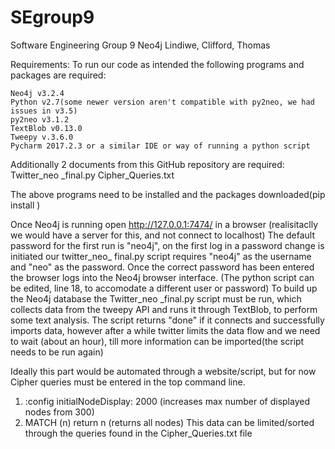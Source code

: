 # SEgroup9
Software Engineering Group 9 Neo4j
Lindiwe, Clifford, Thomas


Requirements:
To run our code as intended the following programs and packages are required:

	Neo4j v3.2.4
	Python v2.7(some newer version aren't compatible with py2neo, we had issues in v3.5)
	py2neo v3.1.2
	TextBlob v0.13.0
	Tweepy v.3.6.0
	Pycharm 2017.2.3 or a similar IDE or way of running a python script

Additionally 2 documents from this GitHub repository are required:
	Twitter_neo _final.py
	Cipher_Queries.txt



The above programs need to be installed and the packages downloaded(pip install <package>)

Once Neo4j is running open http://127.0.0.1:7474/ in a browser (realisitaclly we would have a server for this, and not connect to localhost)
The default password for the first run is "neo4j", on the first log in a password change is initiated our twitter_neo_ final.py script requires "neo4j" as the username and "neo" as the password. Once the correct password has been entered the browser logs into the Neo4j browser interface. (The python script can be edited, line 18, to accomodate a different user or password)
To build up the Neo4j database the Twitter_neo _final.py script must be run, which collects data from the tweepy API and runs it through TextBlob, to perform some text analysis. The script returns "done" if it connects and successfully imports data, however after a while twitter limits the data flow and we need to wait (about an hour), till more information can be imported(the script needs to be run again)



Ideally this part would be automated through a website/script, but for now Cipher queries must be entered in the top command line. 
1) :config initialNodeDisplay: 2000   		(increases max number of displayed nodes from 300)
2) MATCH (n) return n 						(returns all nodes)
This data can be limited/sorted through the queries found in the Cipher_Queries.txt file

